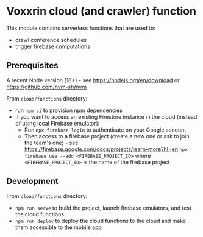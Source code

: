 # Voxxrin cloud (and crawler) function

This module contains serverless functions that are used to:
- crawl conference schedules
- trigger firebase computations

## Prerequisites

A recent Node version (18+) - see https://nodejs.org/en/download or https://github.com/nvm-sh/nvm

From `cloud/functions` directory:
- run `npm ci` to provision npm dependencies
- If you want to access an existing Firestore instance in the cloud (instead of using local Firebase émulator):  
  - Run `npx firebase login` to authenticate on your Google account
  - Then access to a firebase project (create a new one or ask to join the team's one) - see https://firebase.google.com/docs/projects/learn-more?hl=en
    `npx firebase use --add <FIREBASE_PROJECT_ID>` where `<FIREBASE_PROJECT_ID>` is the name of the firebase project

## Development

From `cloud/functions` directory:
- `npm run serve` to build the project, launch firebase emulators, and test the cloud functions
- `npm run deploy` to deploy the cloud functions to the cloud and make them accessible to the mobile app
